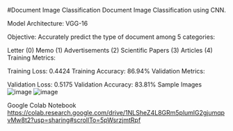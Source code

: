 #Document Image Classification
Document Image Classification using CNN.

Model Architecture: VGG-16

Objective: Accurately predict the type of document among 5 categories:

Letter (0)
Memo (1)
Advertisements (2)
Scientific Papers (3)
Articles (4)
Training Metrics:

Training Loss: 0.4424
Training Accuracy: 86.94%
Validation Metrics:

Validation Loss: 0.5175
Validation Accuracy: 83.81%
Sample Images
![image](https://github.com/kiranneupane11/Document_Image_Classification/assets/56816182/6e3bc18c-a67f-43f5-9e3b-0012b5cc9cd9)  ![image](https://github.com/kiranneupane11/Document_Image_Classification/assets/56816182/207b4781-5af2-4886-9f64-47a46ce778c9)


Google Colab Notebook
https://colab.research.google.com/drive/1NLSheZ4L8GRm5plumlG2gjumqpvMw8t2?usp=sharing#scrollTo=5pWsrzjmtRpf
